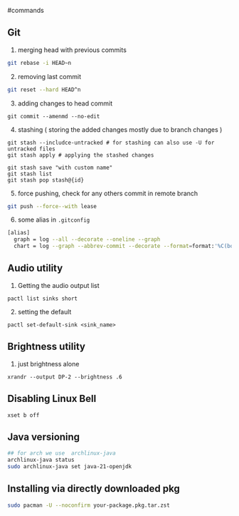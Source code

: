 
#commands
## Git
1. merging head with previous commits
```bash
git rebase -i HEAD~n
```
2. removing last commit
```bash
git reset --hard HEAD^n
```
3. adding changes to head commit
```shell
git commit --amenmd --no-edit
```
4. stashing ( storing the added changes mostly due to branch changes )
```shell
git stash --includce-untracked # for stashing can also use -U for untracked files
git stash apply # applying the stashed changes
```
```shell
git stash save "with custom name"
git stash list
git stash pop stash@{id}
```
5. force pushing, check for any others commit in remote branch
```bash
git push --force--with lease
```
6. some alias in `.gitconfig`
```bash
[alias]
  graph = log --all --decorate --oneline --graph
  chart = log --graph --abbrev-commit --decorate --format=format:'%C(bold blue)%h%C(reset) - %C(bold green)(%ar)%C(reset) %C(white)%s%C(reset) %C(dim white)- %an%C(reset)%C(auto)%d%C(reset)'

```

## Audio utility
1. Getting the audio output list
```shell
pactl list sinks short
```
2. setting the default
```shell
pactl set-default-sink <sink_name>
```

## Brightness utility
1. just brightness alone
```shell
xrandr --output DP-2 --brightness .6
```

## Disabling Linux Bell
```shell
xset b off
```


## Java versioning
```bash
## for arch we use  archlinux-java
archlinux-java status
sudo archlinux-java set java-21-openjdk
```

## Installing via directly downloaded pkg
```bash
sudo pacman -U --noconfirm your-package.pkg.tar.zst
```